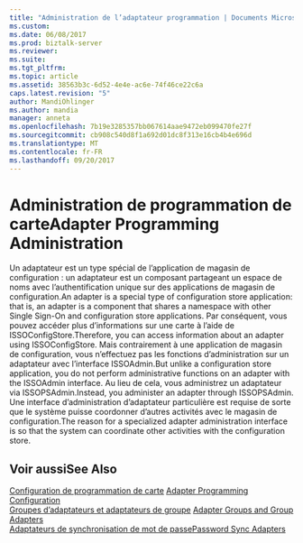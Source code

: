```yaml
---
title: "Administration de l’adaptateur programmation | Documents Microsoft"
ms.custom: 
ms.date: 06/08/2017
ms.prod: biztalk-server
ms.reviewer: 
ms.suite: 
ms.tgt_pltfrm: 
ms.topic: article
ms.assetid: 38563b3c-6d52-4e4e-ac6e-74f46ce22c6a
caps.latest.revision: "5"
author: MandiOhlinger
ms.author: mandia
manager: anneta
ms.openlocfilehash: 7b19e3285357bb067614aae9472eb099470fe27f
ms.sourcegitcommit: cb908c540d8f1a692d01dc8f313e16cb4b4e696d
ms.translationtype: MT
ms.contentlocale: fr-FR
ms.lasthandoff: 09/20/2017
---
```

# <a name="adapter-programming-administration"></a><span data-ttu-id="57e8c-102">Administration de programmation de carte</span><span class="sxs-lookup"><span data-stu-id="57e8c-102">Adapter Programming Administration</span></span>
<span data-ttu-id="57e8c-103">Un adaptateur est un type spécial de l’application de magasin de configuration : un adaptateur est un composant partageant un espace de noms avec l’authentification unique sur des applications de magasin de configuration.</span><span class="sxs-lookup"><span data-stu-id="57e8c-103">An adapter is a special type of configuration store application: that is, an adapter is a component that shares a namespace with other Single Sign-On and configuration store applications.</span></span> <span data-ttu-id="57e8c-104">Par conséquent, vous pouvez accéder plus d’informations sur une carte à l’aide de ISSOConfigStore.</span><span class="sxs-lookup"><span data-stu-id="57e8c-104">Therefore, you can access information about an adapter using ISSOConfigStore.</span></span> <span data-ttu-id="57e8c-105">Mais contrairement à une application de magasin de configuration, vous n’effectuez pas les fonctions d’administration sur un adaptateur avec l’interface ISSOAdmin.</span><span class="sxs-lookup"><span data-stu-id="57e8c-105">But unlike a configuration store application, you do not perform administrative functions on an adapter with the ISSOAdmin interface.</span></span> <span data-ttu-id="57e8c-106">Au lieu de cela, vous administrez un adaptateur via ISSOPSAdmin.</span><span class="sxs-lookup"><span data-stu-id="57e8c-106">Instead, you administer an adapter through ISSOPSAdmin.</span></span> <span data-ttu-id="57e8c-107">Une interface d’administration d’adaptateur particulière est requise de sorte que le système puisse coordonner d’autres activités avec le magasin de configuration.</span><span class="sxs-lookup"><span data-stu-id="57e8c-107">The reason for a specialized adapter administration interface is so that the system can coordinate other activities with the configuration store.</span></span>  
  
## <a name="see-also"></a><span data-ttu-id="57e8c-108">Voir aussi</span><span class="sxs-lookup"><span data-stu-id="57e8c-108">See Also</span></span>  
 <span data-ttu-id="57e8c-109">[Configuration de programmation de carte](../core/adapter-programming-configuration.md) </span><span class="sxs-lookup"><span data-stu-id="57e8c-109">[Adapter Programming Configuration](../core/adapter-programming-configuration.md) </span></span>  
 <span data-ttu-id="57e8c-110">[Groupes d’adaptateurs et adaptateurs de groupe](../core/adapter-groups-and-group-adapters.md) </span><span class="sxs-lookup"><span data-stu-id="57e8c-110">[Adapter Groups and Group Adapters](../core/adapter-groups-and-group-adapters.md) </span></span>  
 [<span data-ttu-id="57e8c-111">Adaptateurs de synchronisation de mot de passe</span><span class="sxs-lookup"><span data-stu-id="57e8c-111">Password Sync Adapters</span></span>](../core/password-sync-adapters.md)